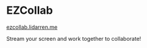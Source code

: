 # EZCollab

[ezcollab.lidarren.me](https://www.ezcollab.lidarren.me "EzCollab")

Stream your screen and work together to collaborate!


